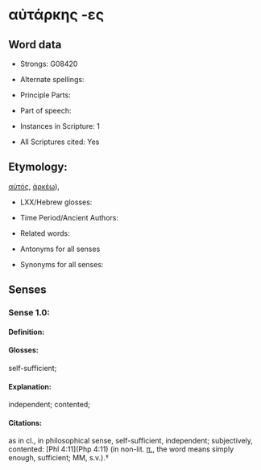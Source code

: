 # αὐτάρκης -ες

<!-- Status: S2=NeedsEdits -->
<!-- Lexica used for edits:   -->

## Word data

* Strongs: G08420

* Alternate spellings:



* Principle Parts: 


* Part of speech: 


* Instances in Scripture: 1

* All Scriptures cited: Yes

## Etymology: 

[αὐτός](), [ἀρκέω]()),

* LXX/Hebrew glosses: 


* Time Period/Ancient Authors: 


* Related words: 

* Antonyms for all senses

* Synonyms for all senses: 


## Senses 


### Sense  1.0: 

#### Definition: 

#### Glosses: 

self-sufficient; 

#### Explanation: 

independent; 
contented; 

#### Citations: 

as in cl., in philosophical sense, self-sufficient, independent; subjectively, contented: [Phl 4:11](Php 4:11) (in non-lit. [π.](), the word means simply enough, sufficient; MM, s.v.).†
